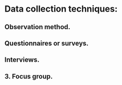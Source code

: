 # Data collection techniques:

## Observation method.

## Questionnaires or surveys.

## Interviews.

## 3. Focus group.